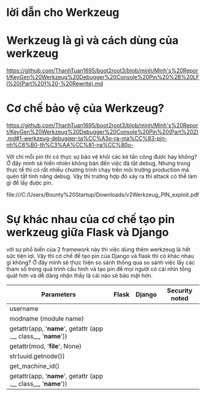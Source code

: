 
# lời dẫn cho Werkzeug

# Werkzeug là gì và cách dùng của werkzeug
https://github.com/ThanhTuan1695/boot2root3/blob/minh/Minh's%20Report/KeyGen%20Werkzeug%20Debugger%20Console%20Pin%20%2B%20LFI%20(Part%201%20-%20Rewrite).md

# Cơ chế bảo vệ của Werkzeug?

https://github.com/ThanhTuan1695/boot2root3/blob/minh/Minh's%20Report/KeyGen%20Werkzeug%20Debugger%20Console%20Pin%20(Part%202).md#1-werkzeug-debugger-ta%CC%A3o-ra-ma%CC%83-pin-nh%C6%B0-th%C3%AA%CC%81-na%CC%80o-

Với chỉ mỗi pin thì có thực sự bảo vệ khỏi các kẻ tấn công được hay không? 
Ở đây mình sẽ hiển nhiên không bàn đến việc đã tắt debug, Nhưng trong thực tế thì có rất nhiều chương trình chạy trên môi trường production mà quên tắt tính năng debug. 
Vậy thì trường hợp đó xảy ra thì attack có thể làm gì để lấy được pin.

file:///C:/Users/Bounty%20Startup/Downloads/v2Werkzeug_PIN_exploit.pdf

# Sự khác nhau của cơ chế tạo pin werkzeug giữa Flask và Django

với sự phổ biến của 2 framework này thì việc dùng thêm werkzeug là hết sức tiện lợi. 
Vậy thì cơ chế để tạo pin của Django và flask thì có khác nhau gì không? 
Ở đây mình sẽ thực hiện  so sánh  thông qua so sánh việc lấy các tham số trong quá trình cấu hình và tạo pin để mọi người có cái nhìn tổng quát hơn và dễ dàng nhận thấy là cái nào sẽ bảo mật hơn. 

| Parameters  | Flask  |  Django |  Security noted |
|---|---|---|---|
|  username |   |   |   |
|  modname (module name) |   |   |   |
| getattr(app, '__name__', getattr (app .__ class__, '__name__'))  |   |   |   |
| getattr(mod, '__file__', None)  |   |   |   |
| str(uuid.getnode())  |   |   |   |
| get_machine_id()  |   |   |   |
| getattr(app, '__name__', getattr (app .__ class__, '__name__'))  |   |   |   |
